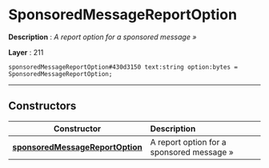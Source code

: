 # SponsoredMessageReportOption

**Description** : *A report option for a sponsored message »*

**Layer** : 211

```tl
sponsoredMessageReportOption#430d3150 text:string option:bytes = SponsoredMessageReportOption;
```

---

## Constructors

| Constructor | Description |
| :---: | :--- |
| [**sponsoredMessageReportOption**](constructor/sponsoredMessageReportOption) | A report option for a sponsored message » |